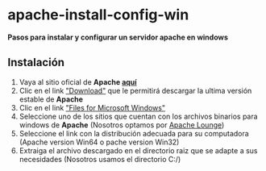 # apache-install-config-win
**Pasos para instalar y configurar un servidor apache en windows**

## Instalación
1. Vaya al sitio oficial de **Apache [aquí](http://httpd.apache.org/)**
2. Clic en el link ["Download"](http://httpd.apache.org/download.cgi) que le permitirá descargar la ultima versión estable de **Apache**
3. Clic en el link ["Files for Microsoft Windows"](http://httpd.apache.org/docs/current/platform/windows.html#down)
4. Seleccione uno de los sitios que cuentan con los archivos binarios para windows de **Apache** (Nosotros optamos por [Apache Lounge](https://www.apachelounge.com/download/))
5. Seleccione el link con la distribución adecuada para su computadora (Apache version Win64 o pache version Win32)
6. Extraiga el archivo descargado en el directorio raiz que se adapte a sus necesidades (Nosotros usamos el directorio C:/)
